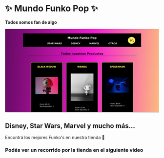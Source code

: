 # ✨ Mundo Funko Pop ✨

**Todos somos fan de algo**

![imagen del home de nuestra tienda](src/assets/image/home.png)

## Disney, Star Wars, Marvel y mucho  más...

Encontrá los mejores Funko's en nuestra tienda 🛒

### Podés ver un recorrido por la tienda en el siguiente video



